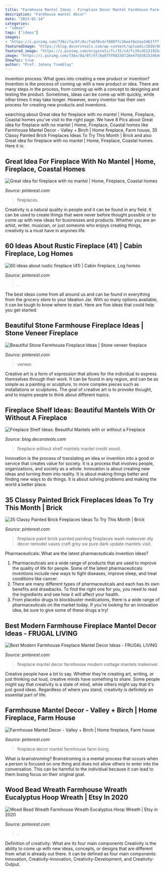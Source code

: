 ```yaml
---
title: "Farmhouse Mantel Ideas - Fireplace Decor Mantel Farmhouse Farm Living"
description: "Farmhouse mantel decor"
date: "2023-01-14"
categories:
- "ideas"
tags: ["ideas"]
images:
- "https://i.pinimg.com/736x/fa/6f/0c/fa6f0c4cf880ffc26eef6e2ea3461ff7.jpg"
featuredImage: "https://blog.decorsteals.com/wp-content/uploads/2020/08/white-farmhouse-mantel-683x1024.jpeg"
featured_image: "https://i.pinimg.com/originals/fc/35/cd/fc35cd512192bab9304a7245f661a632.jpg"
image: "https://i.pinimg.com/736x/8a/07/5f/8a075f08330726e47583615346dd2e44--mantel-fireplaces.jpg"
ShowToc: true
author: "Prof. Johnny Tremblay"
---
```



Invention process: What goes into creating a new product or invention?
Invention is the process of coming up with a new product or idea. There are many steps in the process, from coming up with a concept to designing and testing the product. Sometimes, ideas can be come up with quickly, while other times it may take longer. However, every inventor has their own process for creating new products and inventions.

	

		
searching about Great idea for fireplace with no mantel | Home, Fireplace, Coastal homes you've visit to the right page. We have 8 Pics about Great idea for fireplace with no mantel | Home, Fireplace, Coastal homes like Farmhouse Mantel Decor - Valley + Birch | Home fireplace, Farm house, 35 Classy Painted Brick Fireplaces Ideas To Try This Month | Brick and also Great idea for fireplace with no mantel | Home, Fireplace, Coastal homes. Here it is:
		
    
## Great Idea For Fireplace With No Mantel | Home, Fireplace, Coastal Homes

<img loading=lazy src="https://i.pinimg.com/736x/8a/07/5f/8a075f08330726e47583615346dd2e44--mantel-fireplaces.jpg" onerror="this.onerror=null;this.src='https://tse3.mm.bing.net/th?id=OIP.exMoc1yA_qrEKK2i1hRfrQHaJ3&amp;pid=15.1';" alt="Great idea for fireplace with no mantel | Home, Fireplace, Coastal homes">

_Source: pinterest.com_

>fireplaces. 

	

Creativity is a natural quality in people and it can be found in any field. It can be used to create things that were never before thought possible or to come up with new ideas for businesses and products. Whether you are an artist, writer, musician, or just someone who enjoys creating things, creativity is a must have in anyones life.

    
## 60 Ideas About Rustic Fireplace (41) | Cabin Fireplace, Log Homes

<img loading=lazy src="https://i.pinimg.com/736x/44/12/84/441284ed9da23ec1f23b523c30a814a1.jpg" onerror="this.onerror=null;this.src='https://tse1.mm.bing.net/th?id=OIP.doHuCd7qlmPmgl6SJPeD8gHaLH&amp;pid=15.1';" alt="60 ideas about rustic fireplace (41) | Cabin fireplace, Log homes">

_Source: pinterest.com_

>. 

	

The best ideas come from all around us and can be found in everything from the grocery store to your Ideation Jar. With so many options available, it can be tough to know where to start. Here are five ideas that could help you get started: 

    
## Beautiful Stone Farmhouse Fireplace Ideas | Stone Veneer Fireplace

<img loading=lazy src="https://i.pinimg.com/736x/39/a3/c6/39a3c6f71be873be04d0f651d296949e.jpg" onerror="this.onerror=null;this.src='https://tse4.mm.bing.net/th?id=OIP.fdZF2IdZxTvMiUK5N9aWswHaJ1&amp;pid=15.1';" alt="Beautiful Stone Farmhouse Fireplace Ideas | Stone veneer fireplace">

_Source: pinterest.com_

>veneer. 

	

Creative art is a form of expression that allows for the individual to express themselves through their work. It can be found in any region, and can be as simple as a painting or sculpture, to more complex pieces such as installations or sculptures. The goal of creative art is to provoke thought, and to inspire people to think about different topics.

    
## Fireplace Shelf Ideas: Beautiful Mantels With Or Without A Fireplace

<img loading=lazy src="https://blog.decorsteals.com/wp-content/uploads/2020/08/white-farmhouse-mantel-683x1024.jpeg" onerror="this.onerror=null;this.src='https://tse4.mm.bing.net/th?id=OIP.7tP37vmUhGO1HhLy7TGB_gHaLG&amp;pid=15.1';" alt="Fireplace Shelf Ideas: Beautiful Mantels with or without a Fireplace">

_Source: blog.decorsteals.com_

>fireplace without shelf mantels mantel credit wood. 

	

Innovation is the process of translating an idea or invention into a good or service that creates value for society. It is a process that involves people, organizations, and society as a whole. Innovation is about creating new ideas and turning them into reality. It is about making things better and finding new ways to do things. It is about solving problems and making the world a better place.

    
## 35 Classy Painted Brick Fireplaces Ideas To Try This Month | Brick

<img loading=lazy src="https://i.pinimg.com/736x/fa/6f/0c/fa6f0c4cf880ffc26eef6e2ea3461ff7.jpg" onerror="this.onerror=null;this.src='https://tse1.mm.bing.net/th?id=OIP.VjCPKGMrjioDxLzHZ6EU9AHaJ3&amp;pid=15.1';" alt="35 Classy Painted Brick Fireplaces Ideas To Try This Month | Brick">

_Source: pinterest.com_

>fireplace paint brick painted painting fireplaces wash makeover diy decor remodel vases craft grey sw pure dark update mantels visit. 

	

Pharmaceuticals: What are the latest pharmaceuticals invention ideas?
1. Pharmaceuticals are a wide range of products that are used to improve the quality of life for people. Some of the latest pharmaceuticals inventions include new ways to fight diseases, improve sleep, and treat conditions like cancer.
2. There are many different types of pharmaceuticals and each has its own benefits and drawbacks. To find the right one for you, you need to read the ingredients and see how it will affect your health.
3. From placebo drugs to blockbuster medications, there is a wide range of pharmaceuticals on the market today. If you're looking for an innovation idea, be sure to give some of these drugs a try!

    
## Best Modern Farmhouse Fireplace Mantel Decor Ideas - FRUGAL LIVING

<img loading=lazy src="https://i.pinimg.com/originals/fc/35/cd/fc35cd512192bab9304a7245f661a632.jpg" onerror="this.onerror=null;this.src='https://tse4.mm.bing.net/th?id=OIP.UmCJ2iG4RBpD2ozATXETvAHaLH&amp;pid=15.1';" alt="Best Modern Farmhouse Fireplace Mantel Decor Ideas - FRUGAL LIVING">

_Source: pinterest.com_

>fireplace mantel decor farmhouse modern cottage mantels makeover. 

	

Creative people have a lot to say. Whether they're creating art, writing, or just thinking out loud, creative minds have something to share. Some people might say that creativity is a state of mind, while others might say that it's just good ideas. Regardless of where you stand, creativity is definitely an essential part of life.

    
## Farmhouse Mantel Decor - Valley + Birch | Home Fireplace, Farm House

<img loading=lazy src="https://i.pinimg.com/736x/93/c8/1a/93c81a1d1413512dcc68971fc1fa5850.jpg" onerror="this.onerror=null;this.src='https://tse4.mm.bing.net/th?id=OIP.PyaT7jcpFbS_wkjxRXKYbAHaJ3&amp;pid=15.1';" alt="Farmhouse Mantel Decor - Valley + Birch | Home fireplace, Farm house">

_Source: pinterest.com_

>fireplace decor mantel farmhouse farm living. 

	

What is brainstroming? Brainstroming is a mental process that occurs when a person is focused on one thing and does not allow others to enter into the conversation. This can be harmful to the individual because it can lead to them losing focus on their original goal.

    
## Wood Bead Wreath Farmhouse Wreath Eucalyptus Hoop Wreath | Etsy In 2020

<img loading=lazy src="https://i.pinimg.com/736x/a3/a2/bf/a3a2bf9aaf1f9ddb126268ebd18def6f.jpg" onerror="this.onerror=null;this.src='https://tse1.mm.bing.net/th?id=OIP.l7a7snIV5oRiAa2-Kn16sgHaJ3&amp;pid=15.1';" alt="Wood Bead Wreath Farmhouse Wreath Eucalyptus Hoop Wreath | Etsy in 2020">

_Source: pinterest.com_

>. 

	

Definition of creativity: What are its four main components
Creativity is the ability to come up with new ideas, concepts, or designs that are different from what is already out there. It can be defined as four main components: Innovation, Creativity-Innovation, Creativity-Development, and Creativity-Output.

